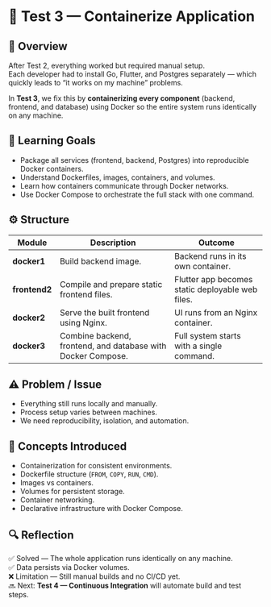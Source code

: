 # 🧩 Test 3 — Containerize Application

## 🧠 Overview

After Test 2, everything worked but required manual setup.  
Each developer had to install Go, Flutter, and Postgres separately — which quickly leads to “it works on my machine” problems.

In **Test 3**, we fix this by **containerizing every component** (backend, frontend, and database) using Docker so the entire system runs identically on any machine.

## 🎯 Learning Goals

- Package all services (frontend, backend, Postgres) into reproducible Docker containers.
- Understand Dockerfiles, images, containers, and volumes.
- Learn how containers communicate through Docker networks.
- Use Docker Compose to orchestrate the full stack with one command.

## ⚙️ Structure

| Module        | Description                                                  | Outcome                                          |
| ------------- | ------------------------------------------------------------ | ------------------------------------------------ |
| **docker1**   | Build backend image.                                         | Backend runs in its own container.               |
| **frontend2** | Compile and prepare static frontend files.                   | Flutter app becomes static deployable web files. |
| **docker2**   | Serve the built frontend using Nginx.                        | UI runs from an Nginx container.                 |
| **docker3**   | Combine backend, frontend, and database with Docker Compose. | Full system starts with a single command.        |

## ⚠️ Problem / Issue

- Everything still runs locally and manually.
- Process setup varies between machines.
- We need reproducibility, isolation, and automation.

## 📖 Concepts Introduced

- Containerization for consistent environments.
- Dockerfile structure (`FROM`, `COPY`, `RUN`, `CMD`).
- Images vs containers.
- Volumes for persistent storage.
- Container networking.
- Declarative infrastructure with Docker Compose.

## 🔍 Reflection

✅ Solved — The whole application runs identically on any machine.  
✅ Data persists via Docker volumes.  
❌ Limitation — Still manual builds and no CI/CD yet.  
🔜 Next: **Test 4 — Continuous Integration** will automate build and test steps.
